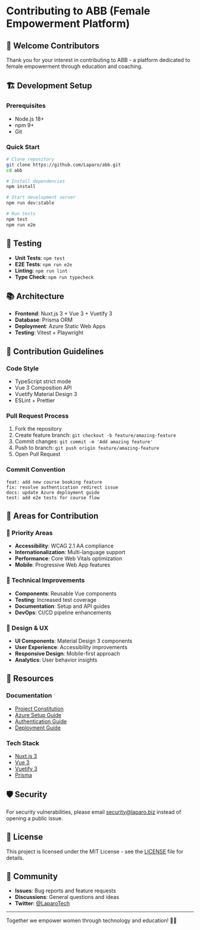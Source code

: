 # Contributing to ABB (Female Empowerment Platform)

## 🌟 Welcome Contributors

Thank you for your interest in contributing to ABB - a platform dedicated to female empowerment through education and coaching.

## 🏗️ Development Setup

### Prerequisites

- Node.js 18+
- npm 9+
- Git

### Quick Start

```bash
# Clone repository
git clone https://github.com/Laparo/abb.git
cd abb

# Install dependencies
npm install

# Start development server
npm run dev:stable

# Run tests
npm test
npm run e2e
```

## 🧪 Testing

- **Unit Tests**: `npm test`
- **E2E Tests**: `npm run e2e`
- **Linting**: `npm run lint`
- **Type Check**: `npm run typecheck`

## 📚 Architecture

- **Frontend**: Nuxt.js 3 + Vue 3 + Vuetify 3
- **Database**: Prisma ORM
- **Deployment**: Azure Static Web Apps
- **Testing**: Vitest + Playwright

## 🤝 Contribution Guidelines

### Code Style

- TypeScript strict mode
- Vue 3 Composition API
- Vuetify Material Design 3
- ESLint + Prettier

### Pull Request Process

1. Fork the repository
1. Create feature branch: `git checkout -b feature/amazing-feature`
1. Commit changes: `git commit -m 'Add amazing feature'`
1. Push to branch: `git push origin feature/amazing-feature`
1. Open Pull Request

### Commit Convention

```text
feat: add new course booking feature
fix: resolve authentication redirect issue
docs: update Azure deployment guide
test: add e2e tests for course flow
```

## 🎯 Areas for Contribution

### 🚀 Priority Areas

- **Accessibility**: WCAG 2.1 AA compliance
- **Internationalization**: Multi-language support
- **Performance**: Core Web Vitals optimization
- **Mobile**: Progressive Web App features

### 🔧 Technical Improvements

- **Components**: Reusable Vue components
- **Testing**: Increased test coverage
- **Documentation**: Setup and API guides
- **DevOps**: CI/CD pipeline enhancements

### 🎨 Design & UX

- **UI Components**: Material Design 3 components
- **User Experience**: Accessibility improvements
- **Responsive Design**: Mobile-first approach
- **Analytics**: User behavior insights

## 📖 Resources

### Documentation

- [Project Constitution](/.specify/memory/constitution.md)
- [Azure Setup Guide](/docs/AZURE-SWA-SETUP.md)
- [Authentication Guide](/docs/AUTH-ENTRA.md)
- [Deployment Guide](/docs/DEPLOY-FRONTEND.md)

### Tech Stack

- [Nuxt.js 3](https://nuxt.com/)
- [Vue 3](https://vuejs.org/)
- [Vuetify 3](https://vuetifyjs.com/)
- [Prisma](https://prisma.io/)

## 🛡️ Security

For security vulnerabilities, please email <security@laparo.biz> instead of opening a public issue.

## 📄 License

This project is licensed under the MIT License - see the [LICENSE](LICENSE) file for details.

## 💬 Community

- **Issues**: Bug reports and feature requests
- **Discussions**: General questions and ideas
- **Twitter**: [@LaparoTech](https://twitter.com/LaparoTech)

---

Together we empower women through technology and education! 🚀✨
